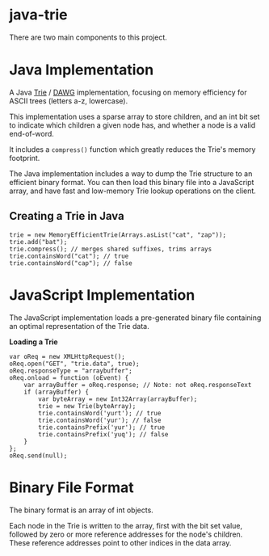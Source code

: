 java-trie
=========

There are two main components to this project.

Java Implementation
===================
A Java [Trie][trie] / [DAWG][dawg] implementation, focusing on memory efficiency for ASCII trees (letters a-z, lowercase).

This implementation uses a sparse array to store children, and an int bit set to indicate which children a given node has, and whether a node is a valid end-of-word.

It includes a <code>compress()</code> function which greatly reduces the Trie's memory footprint.

The Java implementation includes a way to dump the Trie structure to an efficient binary format. You can then load this binary file into a JavaScript array, and have fast and low-memory Trie lookup operations on the client.

Creating a Trie in Java
-----------------------

	trie = new MemoryEfficientTrie(Arrays.asList("cat", "zap"));
	trie.add("bat");
	trie.compress(); // merges shared suffixes, trims arrays
	trie.containsWord("cat"); // true
	trie.containsWord("cap"); // false

JavaScript Implementation
=========================

The JavaScript implementation loads a pre-generated binary file containing an optimal representation of the Trie data.

**Loading a Trie**

	var oReq = new XMLHttpRequest();
	oReq.open("GET", "trie.data", true);
	oReq.responseType = "arraybuffer";
	oReq.onload = function (oEvent) {
		var arrayBuffer = oReq.response; // Note: not oReq.responseText
		if (arrayBuffer) {
			var byteArray = new Int32Array(arrayBuffer);
			trie = new Trie(byteArray);
			trie.containsWord('yurt'); // true
			trie.containsWord('yur'); // false
			trie.containsPrefix('yur'); // true
			trie.containsPrefix('yuq'); // false
		}
	};
	oReq.send(null);

Binary File Format
==================
The binary format is an array of int objects.

Each node in the Trie is written to the array, first with the bit set value, followed by zero or more reference addresses for the node's children.
These reference addresses point to other indices in the data array.


[trie]:[http://en.wikipedia.org/wiki/Trie]
[dawg]:[http://en.wikipedia.org/wiki/Directed_acyclic_word_graph]